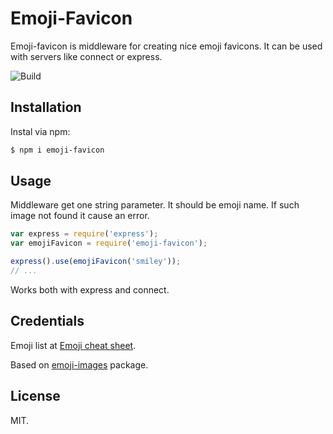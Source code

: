 # Emoji-Favicon

Emoji-favicon is middleware for creating nice emoji favicons. It can be used
with servers like connect or express.

![Build](https://img.shields.io/travis/rumkin/emoji-favicon.svg)

## Installation

Instal via npm:

```bash
$ npm i emoji-favicon
```

## Usage

Middleware get one string parameter. It should be emoji name. If such image not found it cause an error.

```javascript
var express = require('express');
var emojiFavicon = require('emoji-favicon');

express().use(emojiFavicon('smiley'));
// ...
```

Works both with express and connect.

## Credentials

Emoji list at [Emoji cheat sheet](http://www.emoji-cheat-sheet.com/).

Based on [emoji-images](http://npmjs.org/package/emoji-images) package.

## License

MIT.
